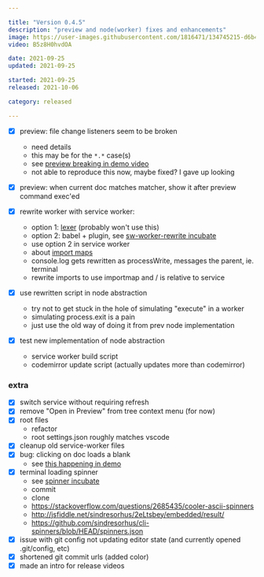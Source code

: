 ```yaml
---

title: "Version 0.4.5"
description: "preview and node(worker) fixes and enhancements"
image: https://user-images.githubusercontent.com/1816471/134745215-d6b41040-1762-4a1d-a632-ab90eaed996e.png
video: B5z8H0hvdOA

date: 2021-09-25
updated: 2021-09-25

started: 2021-09-25
released: 2021-10-06

category: released

---
```


- [X] preview: file change listeners seem to be broken
	- need details
	- this may be for the `*.*` case(s)
	- see [preview breaking in demo video](https://youtu.be/7T-L-MBFoE4?t=512)
	- not able to reproduce this now, maybe fixed?  I gave up looking
- [X] preview: when current doc matches matcher, show it after preview command exec'ed

- [X] rewrite worker with service worker:
	- option 1: [lexer](https://github.com/guybedford/es-module-lexer) (probably won't use this)
	- option 2: babel + plugin, see [sw-worker-rewrite incubate](https://github.com/crosshj/fiug-incubator/tree/main/1ncubate/sw-worker-rewrite)
	- use option 2 in service worker
	- about [import maps](https://github.com/WICG/import-maps)
	- console.log gets rewritten as processWrite, messages the parent, ie. terminal
	- rewrite imports to use importmap and / is relative to service
- [X] use rewritten script in node abstraction
	- try not to get stuck in the hole of simulating "execute" in a worker
	- simulating process.exit is a pain
	- just use the old way of doing it from prev node implementation
- [X] test new implementation of node abstraction
	- service worker build script
	- codemirror update script (actually updates more than codemirror)


### extra
- [X] switch service without requiring refresh
- [X] remove "Open in Preview" from tree context menu (for now)
- [X] root files
	- refactor
	- root settings.json roughly matches vscode
- [X] cleanup old service-worker files
- [X] bug: clicking on doc loads a blank
	- see [this happening in demo](https://youtu.be/jPt3nVPCiZ4?t=384)
- [X] terminal loading spinner
	- see [spinner incubate](https://github.com/crosshj/fiug-incubator/tree/main/1ncubate/terminal-spinner)
	- commit
	- clone
	- https://stackoverflow.com/questions/2685435/cooler-ascii-spinners
	- http://jsfiddle.net/sindresorhus/2eLtsbey/embedded/result/
	- https://github.com/sindresorhus/cli-spinners/blob/HEAD/spinners.json
- [X] issue with git config not updating editor state (and currently opened .git/config, etc)
- [X] shortened git commit urls (added color)
- [X] made an intro for release videos
